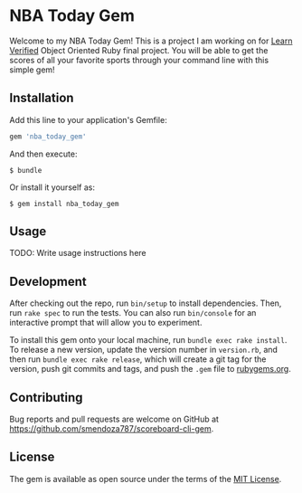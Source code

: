 # NBA Today Gem

Welcome to my NBA Today Gem! This is a project I am working on for [Learn Verified](https://learn.co/) Object Oriented Ruby final project. You will be able to get the scores of all your favorite sports through your command line with this simple gem!

## Installation

Add this line to your application's Gemfile:

```ruby
gem 'nba_today_gem'
```

And then execute:

    $ bundle

Or install it yourself as:

    $ gem install nba_today_gem

## Usage

TODO: Write usage instructions here

## Development

After checking out the repo, run `bin/setup` to install dependencies. Then, run `rake spec` to run the tests. You can also run `bin/console` for an interactive prompt that will allow you to experiment.

To install this gem onto your local machine, run `bundle exec rake install`. To release a new version, update the version number in `version.rb`, and then run `bundle exec rake release`, which will create a git tag for the version, push git commits and tags, and push the `.gem` file to [rubygems.org](https://rubygems.org).

## Contributing

Bug reports and pull requests are welcome on GitHub at https://github.com/smendoza787/scoreboard-cli-gem.


## License

The gem is available as open source under the terms of the [MIT License](http://opensource.org/licenses/MIT).
